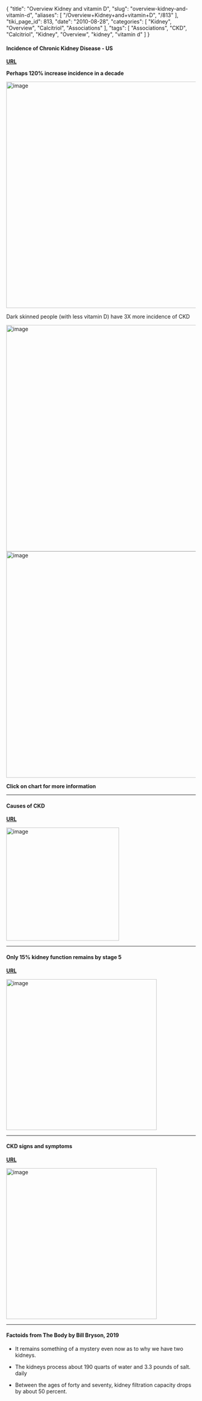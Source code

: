 {
    "title": "Overview Kidney and vitamin D",
    "slug": "overview-kidney-and-vitamin-d",
    "aliases": [
        "/Overview+Kidney+and+vitamin+D",
        "/813"
    ],
    "tiki_page_id": 813,
    "date": "2010-08-28",
    "categories": [
        "Kidney",
        "Overview",
        "Calcitriol",
        "Associations"
    ],
    "tags": [
        "Associations",
        "CKD",
        "Calcitriol",
        "Kidney",
        "Overview",
        "kidney",
        "vitamin d"
    ]
}


#### Incidence of Chronic Kidney Disease - US

 **[URL](http://kidney.niddk.nih.gov/KUDiseases/pubs/kustats/)** 

 **Perhaps 120% increase incidence in a decade** 

<img src="https://d378j1rmrlek7x.cloudfront.net/attachments/jpeg/ckd-incidence.jpg" alt="image" width="600">

Dark skinned people (with less vitamin D) have 3X more incidence of CKD

<img src="https://d378j1rmrlek7x.cloudfront.net/attachments/jpeg/ckd-race.jpg" alt="image" width="600">

<img src="/attachments/d3.mock.jpg" alt="image" width="600">

 **Click on chart for more information** 

---

#### Causes of CKD

 **[URL](https://www.freseniuskidneycare.com/about-chronic-kidney-disease/understanding-ckd/causes)** 

<img src="https://d378j1rmrlek7x.cloudfront.net/attachments/jpeg/causes-of-ckd.jpg" alt="image" width="300">

---

#### Only 15% kidney function remains by stage 5

 **[URL](https://choosingdialysis.org/YourKidneyHealth/ChronicKidneyDisease.aspx)** 

<img src="https://d378j1rmrlek7x.cloudfront.net/attachments/jpeg/ckd-percent-function.jpg" alt="image" width="400">

---

#### CKD signs and symptoms

 **[URL](https://www.grepmed.com/images/3930/nephrology-symptoms-disease-chronic-kidney-signs-ckd)** 

<img src="https://d378j1rmrlek7x.cloudfront.net/attachments/jpeg/ckd-signs-and-symptoms.jpg" alt="image" width="400">

---

#### Factoids from The Body by Bill Bryson, 2019

* It remains something of a mystery even now as to why we have two kidneys.

* The kidneys process about 190 quarts of water  and 3.3 pounds of salt. daily

* Between the ages of forty and seventy, kidney filtration capacity drops by about 50 percent.